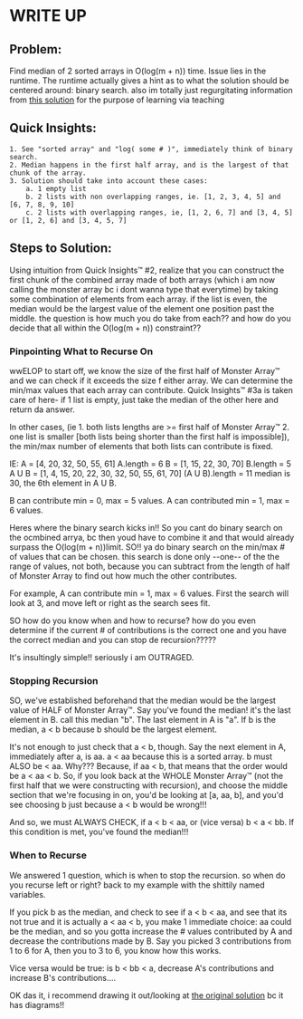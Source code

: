 #  WRITE UP

## Problem: 
Find median of 2 sorted arrays in O(log(m + n)) time. Issue lies in the runtime. The runtime actually gives a hint as to what the solution should be centered around: binary search. also im totally just regurgitating information from [this solution](https://medium.com/@hazemu/finding-the-median-of-2-sorted-arrays-in-logarithmic-time-1d3f2ecbeb46) for the purpose of learning via teaching

## Quick Insights:
    1. See "sorted array" and "log( some # )", immediately think of binary search.
    2. Median happens in the first half array, and is the largest of that chunk of the array.
    3. Solution should take into account these cases: 
        a. 1 empty list
        b. 2 lists with non overlapping ranges, ie. [1, 2, 3, 4, 5] and [6, 7, 8, 9, 10]
        c. 2 lists with overlapping ranges, ie, [1, 2, 6, 7] and [3, 4, 5] or [1, 2, 6] and [3, 4, 5, 7]

## Steps to Solution:

Using intuition from Quick Insights™ #2, realize that you can construct the first chunk of the combined array made of both arrays (which i am now calling the monster array bc i dont wanna type that everytime) by taking some combination of elements from each array. if the list is even, the median would be the largest value of the element one position past the middle. the question is how much you do take from each?? and how do you decide that all within the O(log(m + n)) constraint??


### Pinpointing What to Recurse On

wwELOP to start off, we know the size of the first half of Monster Array™ and we can check if it exceeds the size f either array. We can determine the min/max values that each array can contribute. Quick Insights™ #3a is taken care of here- if 1 list is empty, just take the median of the other here and return da answer.

In other cases, (ie 1. both lists lengths are >= first half of Monster Array™ 2. one list is smaller [both lists being shorter than the first half is impossible]), the min/max number of elements that both lists can contribute is fixed.

IE:
A = [4, 20, 32, 50, 55, 61]  A.length = 6
B = [1, 15, 22, 30, 70]  B.length = 5
A U B = [1, 4, 15, 20, 22, 30, 32, 50, 55, 61, 70]  (A U B).length = 11
median is 30, the 6th element in A U B. 

B can contribute min = 0, max = 5 values. A can contributed min = 1, max = 6 values. 

Heres where the binary search kicks in!! So you cant do binary search on the ocmbined arrya, bc then youd have to combine it and that would already surpass the O(log(m + n))limit. SO!! ya do binary search on the min/max # of values that can be chosen. this search is done only --one-- of the the range of values, not both, because you can subtract from the length of half of Monster Array to find out how much the other contributes. 

For example, A can contribute min = 1, max = 6 values. First the search will look at 3, and move left or right as the search sees fit.


SO how do you know when and how to recurse? how do you even determine if the current # of contributions is the correct one and you have the correct median and you can stop de recursion?????

It's insultingly simple!! seriously i am OUTRAGED.

### Stopping Recursion
SO, we've established beforehand that the median would be the largest value of HALF of Monster Array™. Say you've found the median! it's the last element in B. call this median "b". The last element in A is "a". If b is the median, a < b because b should be the largest element. 

It's not enough to just check that a < b, though. Say the next element in A, immediately after a, is aa. a < aa because this is a sorted array. b must ALSO be < aa. Why??? Because, if aa < b, that means that the order would be a < aa < b. So, if you look back at the WHOLE Monster Array™ (not the first half that we were constructing with recursion), and choose the middle section that we're focusing in on, you'd be looking at [a, aa, b], and you'd see choosing b just because a < b would be wrong!!!

And so, we must ALWAYS CHECK, if a < b < aa, or (vice versa) b < a < bb. If this condition is met, you've found the median!!!

### When to Recurse
We answered 1 question, which is when to stop the recursion. so when do you recurse left or right? back to my example with the shittily named variables.

If you pick b as the median, and check to see if a < b < aa, and see that its not true and it is actually a < aa < b, you make 1 immediate choice: aa could be the median, and so you gotta increase the # values contributed by A and decrease the contributions made by B. Say you picked 3 contributions from 1 to 6 for A, then you to 3 to 6, you know how this works.

Vice versa would be true: is b < bb < a, decrease A's contributions and increase B's contributions....

OK das it, i recommend drawing it out/looking at [the original solution](https://medium.com/@hazemu/finding-the-median-of-2-sorted-arrays-in-logarithmic-time-1d3f2ecbeb46) bc it has diagrams!! 